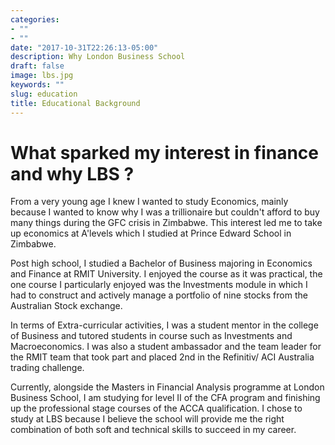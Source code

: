 ```yaml
---
categories:
- ""
- ""
date: "2017-10-31T22:26:13-05:00"
description: Why London Business School
draft: false
image: lbs.jpg
keywords: ""
slug: education
title: Educational Background
---
```


# What sparked my interest in finance and why LBS ?

From a very young age I knew I wanted to study Economics, mainly because I wanted to know why I was a trillionaire but couldn't afford to buy many things during the GFC crisis in Zimbabwe. This interest led me to take up economics at A'levels which I studied at Prince Edward School in Zimbabwe. 

Post high school, I studied a Bachelor of Business majoring in Economics and Finance at RMIT University. I enjoyed the course as it was practical, the one course I particularly enjoyed was the Investments module in which I had to construct and actively manage a portfolio of nine stocks from the Australian Stock exchange. 

In terms of Extra-curricular activities, I was a student mentor in the college of Business and tutored students in course such as Investments and Macroeconomics. I was also a student ambassador and the team leader for the RMIT team that took part and placed 2nd in the Refinitiv/ ACI Australia trading challenge. 

Currently, alongside the Masters in Financial Analysis programme at London Business School, I am studying for level II of the CFA program and finishing up the professional stage courses of the ACCA qualification. 
I chose to study at LBS because I believe the school will provide me the right combination of both soft and technical skills to succeed in my career.


